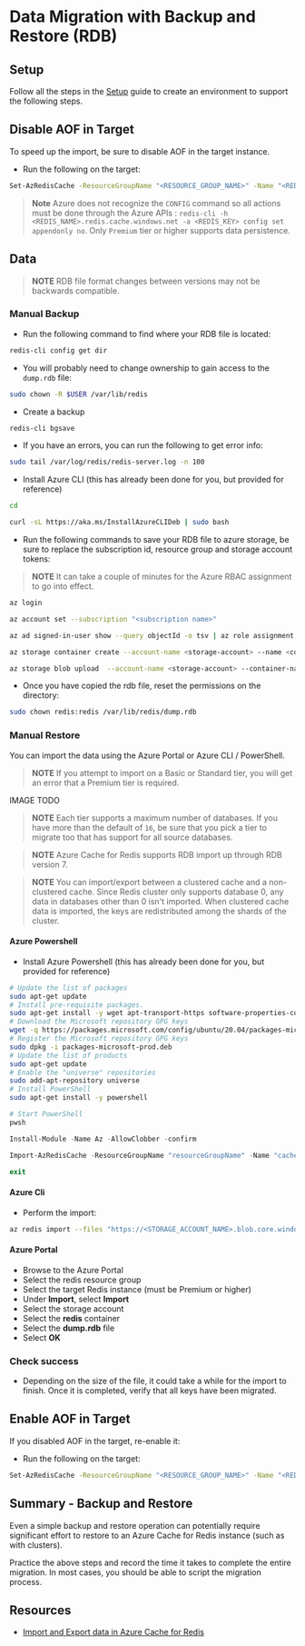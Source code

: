 # Data Migration with Backup and Restore (RDB)

## Setup

Follow all the steps in the [Setup](./../05_Appendix/00_Setup.md) guide to create an environment to support the following steps.

## Disable AOF in Target

To speed up the import, be sure to disable AOF in the target instance.

- Run the following on the target:

```bash
Set-AzRedisCache -ResourceGroupName "<RESOURCE_GROUP_NAME>" -Name "<REDIS_NAME>" -RedisConfiguration @{"aof-backup-enabled" = "false", "aof-storage-connection-string-0" = "DefaultEndpointsProtocol=https;BlobEndpoint=https://<STORAGE_ACCOUNT_NAME>.blob.core.windows.net/;AccountName=cjgredisstorage;AccountKey=<STORAGE_ACCOUNT_KEY1>", "aof-storage-connection-string-1" = "DefaultEndpointsProtocol=https;BlobEndpoint=https://<STORAGE_ACCOUNT_NAME>.blob.core.windows.net/;AccountName=cjgredisstorage;AccountKey=<STORAGE_ACCOUNT_KEY2>"}
```

> **Note** Azure does not recognize the `CONFIG` command so all actions must be done through the Azure APIs : `redis-cli -h <REDIS_NAME>.redis.cache.windows.net -a <REDIS_KEY> config set appendonly no`.  Only `Premium` tier or higher supports data persistence.

## Data

> **NOTE** RDB file format changes between versions may not be backwards compatible.

### Manual Backup

- Run the following command to find where your RDB file is located:

```bash
redis-cli config get dir
```

- You will probably need to change ownership to gain access to the `dump.rdb` file:

```bash
sudo chown -R $USER /var/lib/redis
```

- Create a backup

```bash
redis-cli bgsave
```

- If you have an errors, you can run the following to get error info:

```bash
sudo tail /var/log/redis/redis-server.log -n 100
```

- Install Azure CLI (this has already been done for you, but provided for reference)

```bash
cd

curl -sL https://aka.ms/InstallAzureCLIDeb | sudo bash
```

- Run the following commands to save your RDB file to azure storage, be sure to replace the subscription id, resource group and storage account tokens:

> **NOTE** It can take a couple of minutes for the Azure RBAC assignment to go into effect.

```bash
az login

az account set --subscription "<subscription name>"

az ad signed-in-user show --query objectId -o tsv | az role assignment create --role "Storage Blob Data Contributor" --assignee @- --scope "/subscriptions/<subscription-id>/resourceGroups/<resource-group>/providers/Microsoft.Storage/storageAccounts/<storage-account>"

az storage container create --account-name <storage-account> --name <container> --auth-mode login

az storage blob upload  --account-name <storage-account> --container-name redis --name database.rdb --file /var/lib/redis/dump.rdb --auth-mode login
```

- Once you have copied the rdb file, reset the permissions on the directory:

```bash
sudo chown redis:redis /var/lib/redis/dump.rdb
```

### Manual Restore

You can import the data using the Azure Portal or Azure CLI / PowerShell.

> **NOTE** If you attempt to import on a Basic or Standard tier, you will get an error that a Premium tier is required.

IMAGE TODO

> **NOTE** Each tier supports a maximum number of databases.  If you have more than the default of `16`, be sure that you pick a tier to migrate too that has support for all source databases.

> **NOTE** Azure Cache for Redis supports RDB import up through RDB version 7.

> **NOTE** You can import/export between a clustered cache and a non-clustered cache. Since Redis cluster only supports database 0, any data in databases other than 0 isn't imported. When clustered cache data is imported, the keys are redistributed among the shards of the cluster.

#### Azure Powershell

- Install Azure Powershell (this has already been done for you, but provided for reference)

```bash
# Update the list of packages
sudo apt-get update
# Install pre-requisite packages.
sudo apt-get install -y wget apt-transport-https software-properties-common
# Download the Microsoft repository GPG keys
wget -q https://packages.microsoft.com/config/ubuntu/20.04/packages-microsoft-prod.deb
# Register the Microsoft repository GPG keys
sudo dpkg -i packages-microsoft-prod.deb
# Update the list of products
sudo apt-get update
# Enable the "universe" repositories
sudo add-apt-repository universe
# Install PowerShell
sudo apt-get install -y powershell
```

```PowerShell
# Start PowerShell
pwsh

Install-Module -Name Az -AllowClobber -confirm

Import-AzRedisCache -ResourceGroupName "resourceGroupName" -Name "cacheName" -Files @("https://<STORAGE_ACCOUNT_NAME>.blob.core.windows.net/redis/dump.rdb") -Force

exit
```

#### Azure Cli

- Perform the import:

```bash
az redis import --files "https://<STORAGE_ACCOUNT_NAME>.blob.core.windows.net/redis/dump.rdb"  --file-format RDB --name "cacheName" --resource-group "resourceGroupName"  --subscription "subscriptionName"
```

#### Azure Portal

- Browse to the Azure Portal
- Select the redis resource group
- Select the target Redis instance (must be Premium or higher)
- Under **Import**, select **Import**
- Select the storage account
- Select the **redis** container
- Select the **dump.rdb** file
- Select **OK**

### Check success

- Depending on the size of the file, it could take a while for the import to finish.  Once it is completed, verify that all keys have been migrated.

## Enable AOF in Target

If you disabled AOF in the target, re-enable it:

- Run the following on the target:

```bash
Set-AzRedisCache -ResourceGroupName "<RESOURCE_GROUP_NAME>" -Name "<REDIS_NAME>" -RedisConfiguration @{"aof-backup-enabled" = "true", "aof-storage-connection-string-0" = "DefaultEndpointsProtocol=https;BlobEndpoint=https://<STORAGE_ACCOUNT_NAME>.blob.core.windows.net/;AccountName=cjgredisstorage;AccountKey=<STORAGE_ACCOUNT_KEY1>", "aof-storage-connection-string-1" = "DefaultEndpointsProtocol=https;BlobEndpoint=https://<STORAGE_ACCOUNT_NAME>.blob.core.windows.net/;AccountName=cjgredisstorage;AccountKey=<STORAGE_ACCOUNT_KEY2>"}
```

## Summary - Backup and Restore

Even a simple backup and restore operation can potentially require significant effort to restore to an Azure Cache for Redis instance (such as with clusters).

Practice the above steps and record the time it takes to complete the entire migration. In most cases, you should be able to script the migration process.

## Resources

- [Import and Export data in Azure Cache for Redis](https://docs.microsoft.com/en-us/azure/azure-cache-for-redis/cache-how-to-import-export-data)